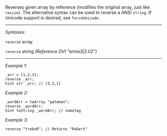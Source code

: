Reverses given array by reference (modifies the original array, just like `resize`). The alternative syntax can be used to reverse a ANSI `string`. If Unicode support is desired, see `forceUnicode`.


---
*Syntaxes:*

`reverse` array

`reverse` string *(Reference GVI "arma3|2.02")*

---
*Example 1:*

```sqf
_arr = [1,2,3];
reverse _arr;
hint str _arr; // [3,2,1]
```

*Example 2:*

```sqf
_wordArr = toArray "gateman";
reverse _wordArr;
hint toString _wordArr; // nametag
```

*Example 3:*

```sqf
reverse "treboR"; // Returns "Robert"
```